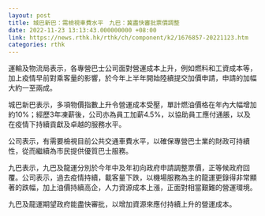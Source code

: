 ```yaml
---
layout: post
title: 城巴新巴：需檢視車費水平　九巴：冀盡快審批票價調整
date: 2022-11-23 13:13:43.000000000 +08:00
link: https://news.rthk.hk/rthk/ch/component/k2/1676857-20221123.htm
categories: rthk
---
```


運輸及物流局表示，各專營巴士公司面對營運成本上升，例如燃料和工資成本等，加上疫情早前對乘客量的影響，於今年上半年開始陸續提交加價申請，申請的加幅大約一至兩成。

城巴新巴表示，多項物價指數上升令營運成本受壓，單計燃油價格在年內大幅增加約10%；經歷3年凍薪後，公司亦為員工加薪4.5%，以協助員工應付通脹，以及在疫情下持續貢獻及卓越的服務水平。

公司表示，有需要檢視目前公共交通車費水平，以確保專營巴士業的財政可持續性，從而繼續為市民提供優質巴士服務。

九巴表示，九巴及龍運分別於今年中及年初向政府申請調整票價，正等候政府回覆。公司表示，過去疫情持續，載客量下跌，以機場服務為主的龍運更錄得非常顯著的跌幅，加上油價持續高企，人力資源成本上漲，正面對相當艱難的營運環境。

九巴及龍運期望政府能盡快審批，以增加資源來應付持續上升的營運成本。

